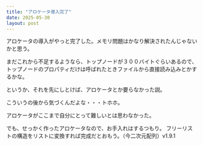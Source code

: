 ```yaml
---
title: "アロケータ導入完了"
date: 2025-05-30
layout: post
---
```


アロケータの導入がやっと完了した。メモリ問題はかなり解決されたんじゃないかと思う。

まだこれから不足するようなら、トップノードが３００バイトぐらいあるので、トップノードのプロパティだけは呼ばれたときファイルから直接読み込みとかするかな。

というか、それを先にしとけば、アロケータとか要らなかった説。

こういうの後から気づくんだよな・・・トホホ。

アロケータがここまで自分にとって難しいとは思わなかった。

でも、せっかく作ったアロケータなので、お手入れはするつもり。
フリーリストの構造をリストに変換すれば完成だとおもう。（今二次元配列）v1.9.1
